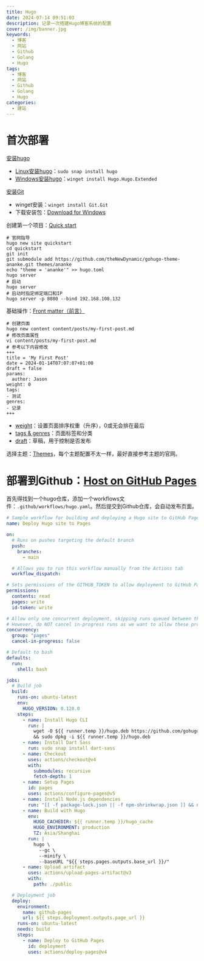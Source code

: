 ```yaml
---
title: Hugo
date: 2024-07-14 09:51:03
description: 记录一次搭建Hugo博客系统的配置
cover: /img/banner.jpg
keywords:
  - 博客
  - 网站
  - Github
  - Golang
  - Hugo
tags:
  - 博客
  - 网站
  - Github
  - Golang
  - Hugo
categories:
  - 建站
---
```



# 首次部署
[安装hugo](https://gohugo.io/installation/)
- [Linux安装hugo](https://gohugo.io/installation/linux/)：`sudo snap install hugo`
- [Windows安装hugo](https://gohugo.io/installation/windows/)：`winget install Hugo.Hugo.Extended`

[安装Git](https://git-scm.com/book/en/v2/Getting-Started-Installing-Git)
- winget安装：`winget install Git.Git`
- 下载安装包：[Download for Windows](https://git-scm.com/download/win)

创建第一个项目：[Quick start](https://gohugo.io/getting-started/quick-start/)
```shell
# 官网指导
hugo new site quickstart
cd quickstart
git init
git submodule add https://github.com/theNewDynamic/gohugo-theme-ananke.git themes/ananke
echo "theme = 'ananke'" >> hugo.toml
hugo server
# 启动
hugo server
# 启动时指定绑定端口和IP
hugo server -p 8080 --bind 192.168.108.132
```
基础操作：[Front matter（前言）](https://gohugo.io/content-management/front-matter/)
```shell
# 创建页面
hugo new content content/posts/my-first-post.md
# 修改页面属性
vi content/posts/my-first-post.md
# 参考以下内容修改
+++
title = 'My First Post'
date = 2024-01-14T07:07:07+01:00
draft = false
params:
  author: Jason
weight: 0
tags:
- 测试
genres:
- 记录
+++
```
- [weight](https://gohugo.io/content-management/front-matter/#weight)：设置页面排序权重（升序），0或无会排在最后
- [tags & genres](https://gohugo.io/content-management/front-matter/#taxonomies)：页面标签和分类
- [draft](https://gohugo.io/content-management/front-matter/#draft)：草稿，用于控制是否发布

选择主题：[Themes](https://themes.gohugo.io/)，每个主题配置不太一样，最好直接参考主题的官网。
# 部署到Github：[Host on GitHub Pages](https://gohugo.io/hosting-and-deployment/hosting-on-github/)
首先得找到一个hugo仓库，添加一个workflows文件：`.github/workflows/hugo.yaml`。然后提交到Github仓库，会自动发布页面。
```yaml
# Sample workflow for building and deploying a Hugo site to GitHub Pages
name: Deploy Hugo site to Pages

on:
  # Runs on pushes targeting the default branch
  push:
    branches:
      - main

  # Allows you to run this workflow manually from the Actions tab
  workflow_dispatch:

# Sets permissions of the GITHUB_TOKEN to allow deployment to GitHub Pages
permissions:
  contents: read
  pages: write
  id-token: write

# Allow only one concurrent deployment, skipping runs queued between the run in-progress and latest queued.
# However, do NOT cancel in-progress runs as we want to allow these production deployments to complete.
concurrency:
  group: "pages"
  cancel-in-progress: false

# Default to bash
defaults:
  run:
    shell: bash

jobs:
  # Build job
  build:
    runs-on: ubuntu-latest
    env:
      HUGO_VERSION: 0.128.0
    steps:
      - name: Install Hugo CLI
        run: |
          wget -O ${{ runner.temp }}/hugo.deb https://github.com/gohugoio/hugo/releases/download/v${HUGO_VERSION}/hugo_extended_${HUGO_VERSION}_linux-amd64.deb \
          && sudo dpkg -i ${{ runner.temp }}/hugo.deb          
      - name: Install Dart Sass
        run: sudo snap install dart-sass
      - name: Checkout
        uses: actions/checkout@v4
        with:
          submodules: recursive
          fetch-depth: 1
      - name: Setup Pages
        id: pages
        uses: actions/configure-pages@v5
      - name: Install Node.js dependencies
        run: "[[ -f package-lock.json || -f npm-shrinkwrap.json ]] && npm ci || true"
      - name: Build with Hugo
        env:
          HUGO_CACHEDIR: ${{ runner.temp }}/hugo_cache
          HUGO_ENVIRONMENT: production
          TZ: Asia/Shanghai
        run: |
          hugo \
            --gc \
            --minify \
            --baseURL "${{ steps.pages.outputs.base_url }}/"          
      - name: Upload artifact
        uses: actions/upload-pages-artifact@v3
        with:
          path: ./public

  # Deployment job
  deploy:
    environment:
      name: github-pages
      url: ${{ steps.deployment.outputs.page_url }}
    runs-on: ubuntu-latest
    needs: build
    steps:
      - name: Deploy to GitHub Pages
        id: deployment
        uses: actions/deploy-pages@v4
```

